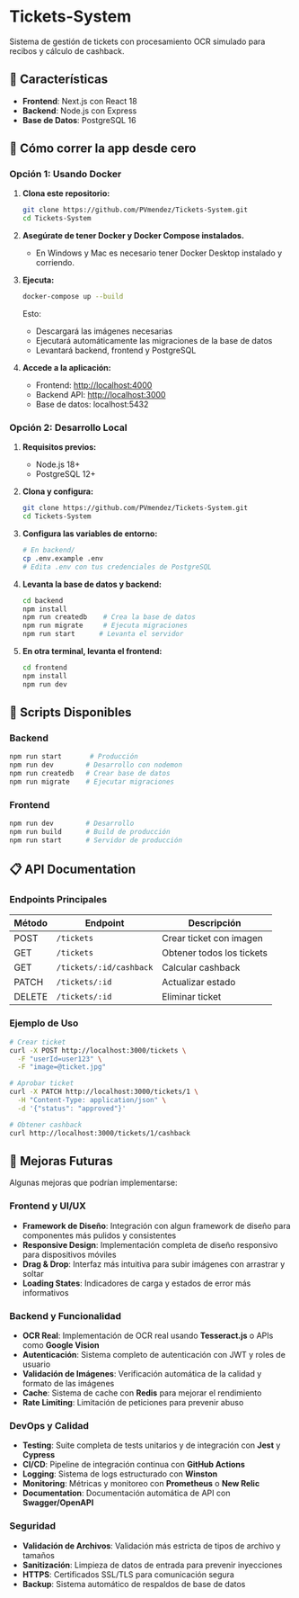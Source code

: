 # Tickets-System

Sistema de gestión de tickets con procesamiento OCR simulado para recibos y cálculo de cashback.

## 🚀 Características

- **Frontend**: Next.js con React 18
- **Backend**: Node.js con Express
- **Base de Datos**: PostgreSQL 16 

## 🚀 Cómo correr la app desde cero

### Opción 1: Usando Docker

1. **Clona este repositorio:**
   ```bash
   git clone https://github.com/PVmendez/Tickets-System.git
   cd Tickets-System
   ```

2. **Asegúrate de tener Docker y Docker Compose instalados.**
   - En Windows y Mac es necesario tener Docker Desktop instalado y corriendo.

3. **Ejecuta:**
   ```bash
   docker-compose up --build
   ```
   
   Esto:
   - Descargará las imágenes necesarias
   - Ejecutará automáticamente las migraciones de la base de datos
   - Levantará backend, frontend y PostgreSQL

4. **Accede a la aplicación:**
   - Frontend: [http://localhost:4000](http://localhost:4000)
   - Backend API: [http://localhost:3000](http://localhost:3000)
   - Base de datos: localhost:5432

### Opción 2: Desarrollo Local

1. **Requisitos previos:**
   - Node.js 18+ 
   - PostgreSQL 12+

2. **Clona y configura:**
   ```bash
   git clone https://github.com/PVmendez/Tickets-System.git
   cd Tickets-System
   ```

3. **Configura las variables de entorno:**
   ```bash
   # En backend/
   cp .env.example .env
   # Edita .env con tus credenciales de PostgreSQL
   ```

4. **Levanta la base de datos y backend:**
   ```bash
   cd backend
   npm install
   npm run createdb    # Crea la base de datos
   npm run migrate     # Ejecuta migraciones
   npm run start      # Levanta el servidor
   ```

5. **En otra terminal, levanta el frontend:**
   ```bash
   cd frontend
   npm install
   npm run dev
   ```

## 🔧 Scripts Disponibles

### Backend
```bash
npm run start       # Producción
npm run dev        # Desarrollo con nodemon
npm run createdb   # Crear base de datos
npm run migrate    # Ejecutar migraciones
```

### Frontend
```bash
npm run dev        # Desarrollo
npm run build      # Build de producción
npm run start      # Servidor de producción
```

## 📋 API Documentation

### Endpoints Principales

| Método | Endpoint | Descripción |
|--------|----------|-------------|
| POST | `/tickets` | Crear ticket con imagen |
| GET | `/tickets` | Obtener todos los tickets |
| GET | `/tickets/:id/cashback` | Calcular cashback |
| PATCH | `/tickets/:id` | Actualizar estado |
| DELETE | `/tickets/:id` | Eliminar ticket |

### Ejemplo de Uso

```bash
# Crear ticket
curl -X POST http://localhost:3000/tickets \
  -F "userId=user123" \
  -F "image=@ticket.jpg"

# Aprobar ticket
curl -X PATCH http://localhost:3000/tickets/1 \
  -H "Content-Type: application/json" \
  -d '{"status": "approved"}'

# Obtener cashback
curl http://localhost:3000/tickets/1/cashback
```

## 🚧 Mejoras Futuras

Algunas mejoras que podrían implementarse:

### Frontend y UI/UX
- **Framework de Diseño**: Integración con algun framework de diseño para componentes más pulidos y consistentes
- **Responsive Design**: Implementación completa de diseño responsivo para dispositivos móviles
- **Drag & Drop**: Interfaz más intuitiva para subir imágenes con arrastrar y soltar
- **Loading States**: Indicadores de carga y estados de error más informativos

### Backend y Funcionalidad
- **OCR Real**: Implementación de OCR real usando **Tesseract.js** o APIs como **Google Vision**
- **Autenticación**: Sistema completo de autenticación con JWT y roles de usuario
- **Validación de Imágenes**: Verificación automática de la calidad y formato de las imágenes
- **Cache**: Sistema de cache con **Redis** para mejorar el rendimiento
- **Rate Limiting**: Limitación de peticiones para prevenir abuso

### DevOps y Calidad
- **Testing**: Suite completa de tests unitarios y de integración con **Jest** y **Cypress**
- **CI/CD**: Pipeline de integración continua con **GitHub Actions**
- **Logging**: Sistema de logs estructurado con **Winston**
- **Monitoring**: Métricas y monitoreo con **Prometheus** o **New Relic**
- **Documentation**: Documentación automática de API con **Swagger/OpenAPI**

### Seguridad
- **Validación de Archivos**: Validación más estricta de tipos de archivo y tamaños
- **Sanitización**: Limpieza de datos de entrada para prevenir inyecciones
- **HTTPS**: Certificados SSL/TLS para comunicación segura
- **Backup**: Sistema automático de respaldos de base de datos